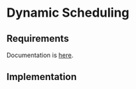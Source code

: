 Dynamic Scheduling
==================

Requirements
------------

Documentation is [here](https://docs.google.com/document/d/1qK4YqM_avtN62ijsy_3F69nZDjgOM7FiInmVofIVvNQ/edit?ts=57093891#heading=h.yfto91wm0har).

Implementation
--------------